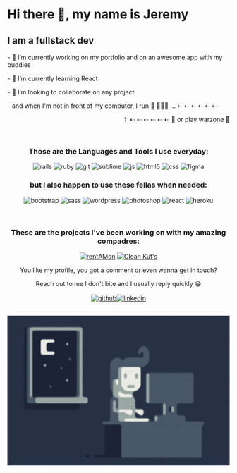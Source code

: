 <!-- about me section -->
<h1> Hi there 👋, my name is Jeremy </h1>
<h2> I am a fullstack dev </h2>
<!-- Quick description -->
<p>- 🔭  I’m currently working on my portfolio and on an awesome app with my buddies</p>
<p>- 🌱  I’m currently learning React</p>
<p>- 🐜  I’m looking to collaborate on any project</p>
<p>-   and when I'm not in front of my computer, I run                 🏁 🏃🏼‍♂️ ...  ⇠ ⇠ ⇠ ⇠ ⇠ ⇠  </p>
<p align="right"> ⇡ ⇠ ⇠ ⇠ ⇠ ⇠ ⇠ 🏡        or play warzone 🚁 </p>


</br>

<!-- skills section -->
<h3 align="center">Those are the Languages and Tools I use everyday:</h3>
<div align="center">
<!-- back end icon  -->
  <p>
    <img src="https://cdn.jsdelivr.net/gh/devicons/devicon/icons/rails/rails-plain-wordmark.svg" alt="rails" height="40"/></blank></blank>
    <img src="https://www.vectorlogo.zone/logos/ruby-lang/ruby-lang-icon.svg" alt="ruby" height="40" /></blank></blank>
<!-- middle -->
  <img src="https://www.vectorlogo.zone/logos/git-scm/git-scm-icon.svg" alt="git" height="40"/></blank> </blank>
    <img src="https://user-images.githubusercontent.com/80538704/141020072-23c9fea3-af87-4406-8584-26ff9618a3f3.png" alt="sublime" height="40"/>
  <img src="https://www.vectorlogo.zone/logos/javascript/javascript-icon.svg" alt="js" height="40"/></blank></blank>
<!-- front end icon  -->
  <img src="https://www.vectorlogo.zone/logos/w3_html5/w3_html5-ar21.svg" alt="html5" height="40"/></blank></blank>
  <img src="https://www.vectorlogo.zone/logos/w3_css/w3_css-ar21.svg" alt="css" height="40"/></blank>
  <img src="https://www.vectorlogo.zone/logos/figma/figma-icon.svg" alt="figma" height="40"/></blank></blank>
  </p>
</div>
<h3 align="center">but I also happen to use these fellas when needed:</h3>
<div align="center">

  <p>
    <img src="https://cdn.jsdelivr.net/gh/devicons/devicon/icons/bootstrap/bootstrap-plain-wordmark.svg" alt="bootstrap" height="40"/>
<!-- sass -->
    <img src="https://cdn.jsdelivr.net/gh/devicons/devicon/icons/sass/sass-original.svg"  alt="sass" height="40"/>
<!-- wordpress -->
    <img src="https://cdn.jsdelivr.net/gh/devicons/devicon/icons/wordpress/wordpress-plain-wordmark.svg" alt="wordpress" height="40"/>
<!-- photoshop     -->
    <img src="https://cdn.jsdelivr.net/gh/devicons/devicon/icons/photoshop/photoshop-plain.svg" alt="photoshop" height="40"/>
<!-- react -->
    <img src="https://cdn.jsdelivr.net/gh/devicons/devicon/icons/react/react-original-wordmark.svg" alt="react" height="40"/>
<!-- heroku     -->
    <img src="https://cdn.jsdelivr.net/gh/devicons/devicon/icons/heroku/heroku-plain-wordmark.svg" alt="heroku" height="40"/>
    
 
    
    
    
    
    
    
  </p>
</div>

<br/>

  <h3 align="center" >These are the projects I've been working on with my amazing compadres:  </h3>
<div align="center"> 
  <a href="https://rentamon.herokuapp.com/" target="blank">
    <img src="https://user-images.githubusercontent.com/80538704/141033691-36765af0-4057-4d08-bcf6-9817fdbbbb5c.png" height="40"  alt ="rentAMon"></a>
  <a href="http://www.cleankuts.com" target="blank"><img src="https://user-images.githubusercontent.com/80538704/140977171-a995dec0-fb2b-4f93-b2f1-19deceef06e3.png" height="40"  alt ="Clean Kut's"></a>
</div>  

  <!-- contact me section -->
  <!-- linkedin and github icons and links  -->
</p>

<p align="center">You like my profile, you got a comment or even wanna get in touch?</p> 
<p align="center">Reach out to me I don't bite and I usually reply quickly 😁 </p>
<div align="center">
  <a href="https://github.com/JerryAnt" target="blank"><img align="center" src='https://cdn.jsdelivr.net/npm/simple-icons@3.0.1/icons/github.svg' alt='github' height='40' color="#ffffff"></a><a href="https://www.linkedin.com/in/https://www.linkedin.com/in/jeremy-antoine-cool-dev-for-hire" target="blank"><img align="center" src='https://cdn.jsdelivr.net/npm/simple-icons@3.0.1/icons/linkedin.svg' alt='linkedin' height='40' ></a>

</div>
<br/>

<!-- animated gif -->
<p align="center"> 
  <img src="https://raw.githubusercontent.com/AVS1508/AVS1508/master/assets/Night-Coding.gif" height='340' >
</p>
<!-- My stats -->

<br/>
<!-- My views -->

<br/>


